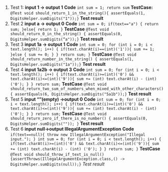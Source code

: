 1. Test 1: **input 1 -> output 1**
    **Code**
    `int sum = 1;
     return sum`
    **TestCase:**
    `@Test
    void should_return_1_in_the_string(){
    assertEquals(1, DigitsHelper.sumDigits("1"));}`
    **Test result**
2. Test 2 **input a -> output 0**
    **Code**
    `int sum = 0;
	if(text=="a") {
    		return sum;
	}else{
    		return 1;
	}`
    **TestCase**
    `@Test
	void should_return_0_in_the_string() {
    	assertEquals(0, DigitsHelper.sumDigits(“a"));}`
    **Test result**
3. Test 3 **input 1a -> output 1**
    **Code**
    `int sum = 0;
    	for (int i = 0; i < text.length(); i++) {
        if(text.charAt(i)==(int)('1')){
            sum += 1;
        }else {
            sum += 0;
        }
    	}
    	return sum;
	}`
    **TestCase**
    `@Test
    void should_return_number_in_the_string() {
    assertEquals(1, DigitsHelper.sumDigits("1a"));}`
    **Test result**
4. Test 4 **input 1a2b -> output 3**
    **Code**
    `int sum = 0;
    for (int i = 0; i < text.length(); i++) {
    if(text.charAt(i)>=(int)('0') && text.charAt(i)<=(int)('9')){
        sum += (int) text.charAt(i) - (int) ('0');
    }
    }
    return sum;`
    **TestCase**
    `@Test
    void should_return_two_sum_of_numbers_when_mixed_with_other_characters() {
    assertEquals(6, DigitsHelper.sumDigits("5a1b"));}`
    **Test result**
5. Test 5 **input “”(empty) ->output 0**
    **Code**
    `int sum = 0;
    for (int i = 0; i < text.length(); i++) {
    if(text.charAt(i)>=(int)('0') && text.charAt(i)<=(int)('9')){
        sum += (int) text.charAt(i) - (int) ('0');
    }
    }
    return sum;`
    **TestCase**
    `@Test
    void should_return_zero_if_there_is_no_number() {
    assertEquals(0, DigitsHelper.sumDigits(""));
    }`
    **Test result**
6. Test 6 **input null->output IllegalArgumentException**
    **Code**
    `if(text==null){
   	 throw new IllegalArgumentException("Illegal input.");
	}
	int sum = 0;
	for (int i = 0; i < text.length(); i++) {
    	if(text.charAt(i)>=(int)('0') && text.charAt(i)<=(int)('9')){
        sum += (int) text.charAt(i) - (int) ('0');
    }
	}
	return sum;
	}`
    **TestCase**
    `@Test
	void should_throw_if_text_is_null() {assertThrows(IllegalArgumentException.class,() -> DigitsHelper.sumDigits(null));}`
    *Test result*
